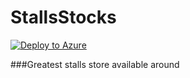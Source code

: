 # StallsStocks
[![Deploy to Azure](http://azuredeploy.net/deploybutton.png)](https://azuredeploy.net/)

###Greatest stalls store available around
